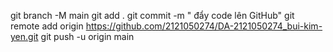 git branch -M main
git add .
git commit -m " đẩy code lên GitHub"
git remote add origin https://github.com/2121050274/DA-2121050274_bui-kim-yen.git
git push -u origin main